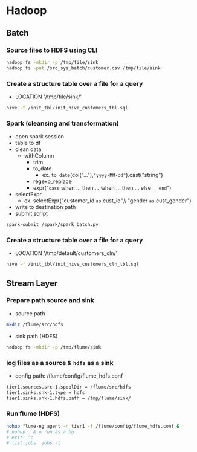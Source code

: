 # Hadoop

## Batch
### Source files to HDFS using CLI
```sh
hadoop fs -mkdir -p /tmp/file/sink
hadoop fs -put /src_sys_batch/customer.csv /tmp/file/sink
```
### Create a structure table over a file for a query
- LOCATION '/tmp/file/sink/'
```sh
hive -f /init_tbl/init_hive_customers_tbl.sql
```

### Spark (cleansing and transformation)
- open spark session
- table to df
- clean data
    - withColumn
        - trim
        - to_date
            - ex. `to_date`(col("..."),`"yyyy-MM-dd"`).cast("string")
        - regexp_replace
        - expr("`case` when ... then ... when ... then ... else __ `end`")
- selectExpr
    - ex. selectExpr("customer_id `as` cust_id",\\
          "gender `as` cust_gender")
- write to destination path
- submit script
```sh
spark-submit /spark/spark_batch.py
```

### Create a structure table over a file for a query
- LOCATION '/tmp/default/customers_cln/'
```sh
hive -f /init_tbl/init_hive_customers_cln_tbl.sql
```

## Stream Layer
### Prepare path source and sink
- source path
```sh
mkdir /flume/src/hdfs
```
- sink path (HDFS)
```sh
hadoop fs -mkdir -p /tmp/flume/sink
```

### log files as a source & `hdfs` as a sink

- config path: /flume/config/flume_hdfs.conf
```sh
tier1.sources.src-1.spoolDir = /flume/src/hdfs
tier1.sinks.snk-1.type = hdfs
tier1.sinks.snk-1.hdfs.path = /tmp/flume/sink/
```

### Run flume (HDFS)
```sh
nohup flume-ng agent -n tier1 -f /flume/config/flume_hdfs.conf &
# nohup … & = run as a bg
# exit: ^c
# list jobs: jobs -l
```
